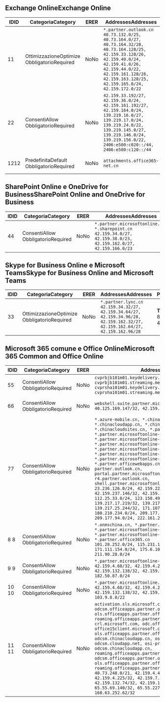 <!--THIS FILE IS AUTOMATICALLY GENERATED. MANUAL CHANGES WILL BE OVERWRITTEN.-->
<!--Please contact the Office 365 Endpoints team with any questions.-->
<!--China endpoints version 2019062800-->
<!--File generated 2019-06-28 11:00:13.7496-->

## <a name="exchange-online"></a><span data-ttu-id="39cca-101">Exchange Online</span><span class="sxs-lookup"><span data-stu-id="39cca-101">Exchange Online</span></span>

<span data-ttu-id="39cca-102">ID</span><span class="sxs-lookup"><span data-stu-id="39cca-102">ID</span></span> | <span data-ttu-id="39cca-103">Categoria</span><span class="sxs-lookup"><span data-stu-id="39cca-103">Category</span></span> | <span data-ttu-id="39cca-104">ER</span><span class="sxs-lookup"><span data-stu-id="39cca-104">ER</span></span> | <span data-ttu-id="39cca-105">Addresses</span><span class="sxs-lookup"><span data-stu-id="39cca-105">Addresses</span></span> | <span data-ttu-id="39cca-106">Porte</span><span class="sxs-lookup"><span data-stu-id="39cca-106">Ports</span></span>
-- | -------------------- | -- | --------------------------------------------------------------------------------------------------------------------------------------------------------------------------------------------------------------------------------------- | ------------------------
<span data-ttu-id="39cca-107">1</span><span class="sxs-lookup"><span data-stu-id="39cca-107">1</span></span> | <span data-ttu-id="39cca-108">Ottimizzazione</span><span class="sxs-lookup"><span data-stu-id="39cca-108">Optimize</span></span><BR><span data-ttu-id="39cca-109">Obbligatorio</span><span class="sxs-lookup"><span data-stu-id="39cca-109">Required</span></span> | <span data-ttu-id="39cca-110">No</span><span class="sxs-lookup"><span data-stu-id="39cca-110">No</span></span> | `*.partner.outlook.cn`<BR>`40.73.132.0/25, 40.73.164.0/27, 40.73.164.32/28, 40.73.164.128/25, 42.159.33.128/26, 42.159.40.0/24, 42.159.41.0/26, 42.159.44.0/22, 42.159.161.128/26, 42.159.163.128/25, 42.159.165.0/24, 42.159.172.0/22` | <span data-ttu-id="39cca-111">**TCP:** 443, 80</span><span class="sxs-lookup"><span data-stu-id="39cca-111">**TCP:** 443, 80</span></span>
<span data-ttu-id="39cca-112">2</span><span class="sxs-lookup"><span data-stu-id="39cca-112">2</span></span> | <span data-ttu-id="39cca-113">Consenti</span><span class="sxs-lookup"><span data-stu-id="39cca-113">Allow</span></span><BR><span data-ttu-id="39cca-114">Obbligatorio</span><span class="sxs-lookup"><span data-stu-id="39cca-114">Required</span></span> | <span data-ttu-id="39cca-115">No</span><span class="sxs-lookup"><span data-stu-id="39cca-115">No</span></span> | `42.159.33.192/27, 42.159.36.0/24, 42.159.161.192/27, 42.159.164.0/24, 139.219.16.0/27, 139.219.17.0/24, 139.219.24.0/22, 139.219.145.0/27, 139.219.146.0/24, 139.219.156.0/22, 2406:e500:c020::/44, 2406:e500:c120::/44` | <span data-ttu-id="39cca-116">**TCP:** 25, 443, 53, 80</span><span class="sxs-lookup"><span data-stu-id="39cca-116">**TCP:** 25, 443, 53, 80</span></span>
<span data-ttu-id="39cca-117">12</span><span class="sxs-lookup"><span data-stu-id="39cca-117">12</span></span> | <span data-ttu-id="39cca-118">Predefinita</span><span class="sxs-lookup"><span data-stu-id="39cca-118">Default</span></span><BR><span data-ttu-id="39cca-119">Obbligatorio</span><span class="sxs-lookup"><span data-stu-id="39cca-119">Required</span></span> | <span data-ttu-id="39cca-120">No</span><span class="sxs-lookup"><span data-stu-id="39cca-120">No</span></span> | `attachments.office365-net.cn` | <span data-ttu-id="39cca-121">**TCP:** 443, 80</span><span class="sxs-lookup"><span data-stu-id="39cca-121">**TCP:** 443, 80</span></span>

## <a name="sharepoint-online-and-onedrive-for-business"></a><span data-ttu-id="39cca-122">SharePoint Online e OneDrive for Business</span><span class="sxs-lookup"><span data-stu-id="39cca-122">SharePoint Online and OneDrive for Business</span></span>

<span data-ttu-id="39cca-123">ID</span><span class="sxs-lookup"><span data-stu-id="39cca-123">ID</span></span> | <span data-ttu-id="39cca-124">Categoria</span><span class="sxs-lookup"><span data-stu-id="39cca-124">Category</span></span> | <span data-ttu-id="39cca-125">ER</span><span class="sxs-lookup"><span data-stu-id="39cca-125">ER</span></span> | <span data-ttu-id="39cca-126">Addresses</span><span class="sxs-lookup"><span data-stu-id="39cca-126">Addresses</span></span> | <span data-ttu-id="39cca-127">Porte</span><span class="sxs-lookup"><span data-stu-id="39cca-127">Ports</span></span>
-- | ----------------- | -- | --------------------------------------------------------------------------------------------------------------------- | ----------------
<span data-ttu-id="39cca-128">4</span><span class="sxs-lookup"><span data-stu-id="39cca-128">4</span></span> | <span data-ttu-id="39cca-129">Consenti</span><span class="sxs-lookup"><span data-stu-id="39cca-129">Allow</span></span><BR><span data-ttu-id="39cca-130">Obbligatorio</span><span class="sxs-lookup"><span data-stu-id="39cca-130">Required</span></span> | <span data-ttu-id="39cca-131">No</span><span class="sxs-lookup"><span data-stu-id="39cca-131">No</span></span> | `*.partner.microsoftonline.cn, *.sharepoint.cn`<BR>`42.159.34.0/27, 42.159.38.0/23, 42.159.162.0/27, 42.159.166.0/23` | <span data-ttu-id="39cca-132">**TCP:** 443, 80</span><span class="sxs-lookup"><span data-stu-id="39cca-132">**TCP:** 443, 80</span></span>

## <a name="skype-for-business-online-and-microsoft-teams"></a><span data-ttu-id="39cca-133">Skype for Business Online e Microsoft Teams</span><span class="sxs-lookup"><span data-stu-id="39cca-133">Skype for Business Online and Microsoft Teams</span></span>

<span data-ttu-id="39cca-134">ID</span><span class="sxs-lookup"><span data-stu-id="39cca-134">ID</span></span> | <span data-ttu-id="39cca-135">Categoria</span><span class="sxs-lookup"><span data-stu-id="39cca-135">Category</span></span> | <span data-ttu-id="39cca-136">ER</span><span class="sxs-lookup"><span data-stu-id="39cca-136">ER</span></span> | <span data-ttu-id="39cca-137">Addresses</span><span class="sxs-lookup"><span data-stu-id="39cca-137">Addresses</span></span> | <span data-ttu-id="39cca-138">Porte</span><span class="sxs-lookup"><span data-stu-id="39cca-138">Ports</span></span>
-- | -------------------- | -- | -------------------------------------------------------------------------------------------------------------------------------- | ----------------
<span data-ttu-id="39cca-139">3</span><span class="sxs-lookup"><span data-stu-id="39cca-139">3</span></span> | <span data-ttu-id="39cca-140">Ottimizzazione</span><span class="sxs-lookup"><span data-stu-id="39cca-140">Optimize</span></span><BR><span data-ttu-id="39cca-141">Obbligatorio</span><span class="sxs-lookup"><span data-stu-id="39cca-141">Required</span></span> | <span data-ttu-id="39cca-142">No</span><span class="sxs-lookup"><span data-stu-id="39cca-142">No</span></span> | `*.partner.lync.cn`<BR>`42.159.34.32/27, 42.159.34.64/27, 42.159.34.96/28, 42.159.162.32/27, 42.159.162.64/27, 42.159.162.96/28` | <span data-ttu-id="39cca-143">**TCP:** 443, 80</span><span class="sxs-lookup"><span data-stu-id="39cca-143">**TCP:** 443, 80</span></span>

## <a name="microsoft-365-common-and-office-online"></a><span data-ttu-id="39cca-144">Microsoft 365 comune e Office Online</span><span class="sxs-lookup"><span data-stu-id="39cca-144">Microsoft 365 Common and Office Online</span></span>

<span data-ttu-id="39cca-145">ID</span><span class="sxs-lookup"><span data-stu-id="39cca-145">ID</span></span> | <span data-ttu-id="39cca-146">Categoria</span><span class="sxs-lookup"><span data-stu-id="39cca-146">Category</span></span> | <span data-ttu-id="39cca-147">ER</span><span class="sxs-lookup"><span data-stu-id="39cca-147">ER</span></span> | <span data-ttu-id="39cca-148">Addresses</span><span class="sxs-lookup"><span data-stu-id="39cca-148">Addresses</span></span> | <span data-ttu-id="39cca-149">Porte</span><span class="sxs-lookup"><span data-stu-id="39cca-149">Ports</span></span>
-- | ----------------- | -- | ---------------------------------------------------------------------------------------------------------------------------------------------------------------------------------------------------------------------------------------------------------------------------------------------------------------------------------------------------------------------------------------------------------------------------------------------------------------------------------------------------------------------------------------------------------------------------------------------------------------------------------------------------------------------------------------------------------------------------------------------------------------------------------------------------------------------------------------------------------------------------------------------------------------------- | ----------------
<span data-ttu-id="39cca-150">5</span><span class="sxs-lookup"><span data-stu-id="39cca-150">5</span></span> | <span data-ttu-id="39cca-151">Consenti</span><span class="sxs-lookup"><span data-stu-id="39cca-151">Allow</span></span><BR><span data-ttu-id="39cca-152">Obbligatorio</span><span class="sxs-lookup"><span data-stu-id="39cca-152">Required</span></span> | <span data-ttu-id="39cca-153">No</span><span class="sxs-lookup"><span data-stu-id="39cca-153">No</span></span> | `cvprbjb101m01.keydelivery.mediaservices.chinacloudapi.cn, cvprbjb101m01.streaming.mediaservices.chinacloudapi.cn, cvprsha101m01.keydelivery.mediaservices.chinacloudapi.cn, cvprsha101m01.streaming.mediaservices.chinacloudapi.cn` | <span data-ttu-id="39cca-154">**TCP:** 443, 80</span><span class="sxs-lookup"><span data-stu-id="39cca-154">**TCP:** 443, 80</span></span>
<span data-ttu-id="39cca-155">6</span><span class="sxs-lookup"><span data-stu-id="39cca-155">6</span></span> | <span data-ttu-id="39cca-156">Consenti</span><span class="sxs-lookup"><span data-stu-id="39cca-156">Allow</span></span><BR><span data-ttu-id="39cca-157">Obbligatorio</span><span class="sxs-lookup"><span data-stu-id="39cca-157">Required</span></span> | <span data-ttu-id="39cca-158">No</span><span class="sxs-lookup"><span data-stu-id="39cca-158">No</span></span> | `webshell.suite.partner.microsoftonline.cn`<BR>`40.125.169.147/32, 42.159.201.24/32` | <span data-ttu-id="39cca-159">**TCP:** 443, 80</span><span class="sxs-lookup"><span data-stu-id="39cca-159">**TCP:** 443, 80</span></span>
<span data-ttu-id="39cca-160">7</span><span class="sxs-lookup"><span data-stu-id="39cca-160">7</span></span> | <span data-ttu-id="39cca-161">Consenti</span><span class="sxs-lookup"><span data-stu-id="39cca-161">Allow</span></span><BR><span data-ttu-id="39cca-162">Obbligatorio</span><span class="sxs-lookup"><span data-stu-id="39cca-162">Required</span></span> | <span data-ttu-id="39cca-163">No</span><span class="sxs-lookup"><span data-stu-id="39cca-163">No</span></span> | `*.azure-mobile.cn, *.chinacloudapi.cn, *.chinacloudapp.cn, *.chinacloud-mobile.cn, *.chinacloudsites.cn, *.partner.microsoftonline-m.cn, *.partner.microsoftonline-m.net.cn, *.partner.microsoftonline-m-i.cn, *.partner.microsoftonline-m-i.net.cn, *.partner.microsoftonline-p.net.cn, *.partner.microsoftonline-p-i.cn, *.partner.microsoftonline-p-i.net.cn, *.partner.officewebapps.cn, *.windowsazure.cn, partner.outlook.cn, portal.partner.microsoftonline.cdnsvc.com, r4.partner.outlook.cn, shell.partner.microsoftonline.cdnsvc.com`<BR>`23.236.126.0/24, 42.159.224.122/32, 42.159.233.91/32, 42.159.237.146/32, 42.159.238.120/32, 58.68.168.0/24, 112.25.33.0/24, 123.150.49.0/24, 125.65.247.0/24, 139.217.17.219/32, 139.217.19.156/32, 139.217.21.3/32, 139.217.25.244/32, 171.107.84.0/24, 180.210.232.0/24, 180.210.234.0/24, 209.177.86.0/24, 209.177.90.0/24, 209.177.94.0/24, 222.161.226.0/24` | <span data-ttu-id="39cca-164">**TCP:** 443, 80</span><span class="sxs-lookup"><span data-stu-id="39cca-164">**TCP:** 443, 80</span></span>
<span data-ttu-id="39cca-165">8 </span><span class="sxs-lookup"><span data-stu-id="39cca-165">8</span></span> | <span data-ttu-id="39cca-166">Consenti</span><span class="sxs-lookup"><span data-stu-id="39cca-166">Allow</span></span><BR><span data-ttu-id="39cca-167">Obbligatorio</span><span class="sxs-lookup"><span data-stu-id="39cca-167">Required</span></span> | <span data-ttu-id="39cca-168">No</span><span class="sxs-lookup"><span data-stu-id="39cca-168">No</span></span> | `*.onmschina.cn, *.partner.microsoftonline.net.cn, *.partner.microsoftonline-i.cn, *.partner.microsoftonline-i.net.cn, *.partner.office365.cn`<BR>`101.28.252.0/24, 115.231.150.0/24, 123.235.32.0/24, 171.111.154.0/24, 175.6.10.0/24, 180.210.229.0/24, 211.90.28.0/24` | <span data-ttu-id="39cca-169">**TCP:** 443, 80</span><span class="sxs-lookup"><span data-stu-id="39cca-169">**TCP:** 443, 80</span></span>
<span data-ttu-id="39cca-170">9 </span><span class="sxs-lookup"><span data-stu-id="39cca-170">9</span></span> | <span data-ttu-id="39cca-171">Consenti</span><span class="sxs-lookup"><span data-stu-id="39cca-171">Allow</span></span><BR><span data-ttu-id="39cca-172">Obbligatorio</span><span class="sxs-lookup"><span data-stu-id="39cca-172">Required</span></span> | <span data-ttu-id="39cca-173">No</span><span class="sxs-lookup"><span data-stu-id="39cca-173">No</span></span> | `*.partner.microsoftonline-p.cn`<BR>`42.159.4.68/32, 42.159.4.200/32, 42.159.7.156/32, 42.159.132.138/32, 42.159.133.17/32, 42.159.135.78/32, 182.50.87.0/24` | <span data-ttu-id="39cca-174">**TCP:** 443, 80</span><span class="sxs-lookup"><span data-stu-id="39cca-174">**TCP:** 443, 80</span></span>
<span data-ttu-id="39cca-175">10 </span><span class="sxs-lookup"><span data-stu-id="39cca-175">10</span></span> | <span data-ttu-id="39cca-176">Consenti</span><span class="sxs-lookup"><span data-stu-id="39cca-176">Allow</span></span><BR><span data-ttu-id="39cca-177">Obbligatorio</span><span class="sxs-lookup"><span data-stu-id="39cca-177">Required</span></span> | <span data-ttu-id="39cca-178">No</span><span class="sxs-lookup"><span data-stu-id="39cca-178">No</span></span> | `*.partner.microsoftonline.cn`<BR>`42.159.4.68/32, 42.159.4.200/32, 42.159.7.156/32, 42.159.132.138/32, 42.159.133.17/32, 42.159.135.78/32, 103.9.8.0/22` | <span data-ttu-id="39cca-179">**TCP:** 443, 80</span><span class="sxs-lookup"><span data-stu-id="39cca-179">**TCP:** 443, 80</span></span>
<span data-ttu-id="39cca-180">11 </span><span class="sxs-lookup"><span data-stu-id="39cca-180">11</span></span> | <span data-ttu-id="39cca-181">Consenti</span><span class="sxs-lookup"><span data-stu-id="39cca-181">Allow</span></span><BR><span data-ttu-id="39cca-182">Obbligatorio</span><span class="sxs-lookup"><span data-stu-id="39cca-182">Required</span></span> | <span data-ttu-id="39cca-183">No</span><span class="sxs-lookup"><span data-stu-id="39cca-183">No</span></span> | `activation.sls.microsoft.com, bjb-odcsm.officeapps.partner.office365.cn, bjb-ols.officeapps.partner.office365.cn, bjb-roaming.officeapps.partner.office365.cn, crl.microsoft.com, odc.officeapps.live.com, office15client.microsoft.com, officecdn.microsoft.com, ols.officeapps.partner.office365.cn, osi-prod-bjb01-odcsm.chinacloudapp.cn, osiprod-scus01-odcsm.cloudapp.net, osi-prod-sha01-odcsm.chinacloudapp.cn, roaming.officeapps.partner.office365.cn, sha-odcsm.officeapps.partner.office365.cn, sha-ols.officeapps.partner.office365.cn, sha-roaming.officeapps.partner.office365.cn`<BR>`40.73.248.0/21, 42.159.4.45/32, 42.159.4.50/32, 42.159.4.225/32, 42.159.7.13/32, 42.159.132.73/32, 42.159.132.74/32, 42.159.132.75/32, 65.52.98.231/32, 65.55.69.140/32, 65.55.227.140/32, 70.37.81.47/32, 168.63.252.62/32` | <span data-ttu-id="39cca-184">**TCP:** 443, 80</span><span class="sxs-lookup"><span data-stu-id="39cca-184">**TCP:** 443, 80</span></span>
